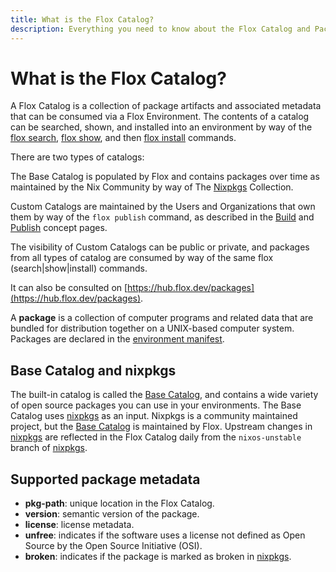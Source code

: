 ```yaml
---
title: What is the Flox Catalog?
description: Everything you need to know about the Flox Catalog and Packages.
---
```


# What is the Flox Catalog?

A Flox Catalog is a collection of package artifacts and associated metadata that can be consumed via a Flox Environment. The contents of a catalog can be searched, shown, and installed into an environment by way of the [flox search][flox_search], [flox show][flox_show], and then [flox install][flox_install] commands.

There are two types of catalogs:

The Base Catalog is populated by Flox and contains packages over time as maintained by the Nix Community by way of The [Nixpkgs](https://github.com/nixos/nixpkgs) Collection.

Custom Catalogs are maintained by the Users and Organizations that own them by way of the `flox publish` command, as described in the [Build][builds] and [Publish][publishing] concept pages.

The visibility of Custom Catalogs can be public or private, and packages from all types of catalog are consumed by way of the same flox (search|show|install) commands.

It can also be consulted on [https://hub.flox.dev/packages](https://hub.flox.dev/packages).

A **package** is a collection of computer programs and related data that are
bundled for distribution together on a UNIX-based computer system.
Packages are declared in the [environment manifest][manifest_concept].

## Base Catalog and nixpkgs

The built-in catalog is called the [Base Catalog][base_catalog], and contains a wide variety of open source packages you can use in your environments.
The Base Catalog uses [nixpkgs][nixpkgs] as an input.
Nixpkgs is a community maintained project, but the [Base Catalog][base_catalog] is maintained by Flox.
Upstream changes in [nixpkgs][nixpkgs] are reflected in the Flox Catalog daily from the `nixos-unstable` branch of [nixpkgs][nixpkgs].

## Supported package metadata

* **pkg-path**: unique location in the Flox Catalog.
* **version**: semantic version of the package.
* **license**: license metadata.
* **unfree**: indicates if the software uses a license not defined as Open
Source by the Open Source Initiative (OSI).
* **broken**: indicates if the package is marked as broken in
[nixpkgs][nixpkgs].

[base_catalog]: ./base-catalog.md
[flox_search]: ../man/flox-search.md
[flox_show]: ../man/flox-show.md
[flox_install]: ../man/flox-install.md
[flox_update]: ../man/flox-update.md
[manifest_concept]: ./environments.md#manifesttoml
[nixpkgs]: https://github.com/NixOS/nixpkgs
[builds]: ./builds.md
[publishing]: ./publishing.md
